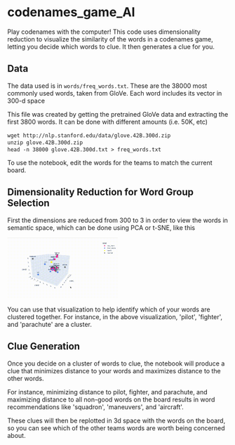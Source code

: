 # codenames_game_AI
Play codenames with the computer! This code uses dimensionality reduction to visualize the similarity of the words in a codenames game, letting you decide which words to clue. 
It then generates a clue for you. 

## Data
The data used is in ```words/freq_words.txt```. These are the 38000 most commonly used words, taken from GloVe. Each word includes its vector in 300-d space

This file was created by getting the pretrained GloVe data and extracting the first 3800 words. It can be done with different amounts (i.e. 50K, etc)
```
wget http://nlp.stanford.edu/data/glove.42B.300d.zip
unzip glove.42B.300d.zip
head -n 38000 glove.42B.300d.txt > freq_words.txt
```
To use the notebook, edit the words for the teams to match the current board. 

## Dimensionality Reduction for Word Group Selection
First the dimensions are reduced from 300 to 3 in order to view the words in semantic space, which can be done using PCA or t-SNE, like this

<img src="readme_contents/codenames_board_3d.gif"  width=50% />

You can use that visualization to help identify which of your words are clustered together. For instance, in the above visualization, 'pilot', 'fighter', and 'parachute' are a cluster.

## Clue Generation
Once you decide on a cluster of words to clue, the notebook will produce a clue that minimizes distance to your words and maximizes distance to the other words. 

For instance, minimizing distance to pilot, fighter, and parachute, and maximizing distance to all non-good words on the board results in word recommendations like 'squadron', 'maneuvers',  and 'aircraft'. 

These clues will then be replotted in 3d space with the words on the board, so you can see which of the other teams words are worth being concerned about. 
